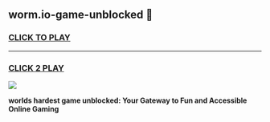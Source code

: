 
## worm.io-game-unblocked 👋
<h3>
<a href="https://premium.freeplayer.one?title=worm.io-game-unblocked&ref=14F">CLICK TO PLAY</a></h3>
<hr>

<h3>
<a href="https://premium.freeplayer.one?title=worm.io-game-unblocked&ref=14F">CLICK 2 PLAY</a>
  
</h3>

<a href="https://premium.freeplayer.one?title=worm.io-game-unblocked&ref=12F/"><img src="https://clearcache.store/games.png"></a>


**worlds hardest game unblocked: Your Gateway to Fun and Accessible Online Gaming**
